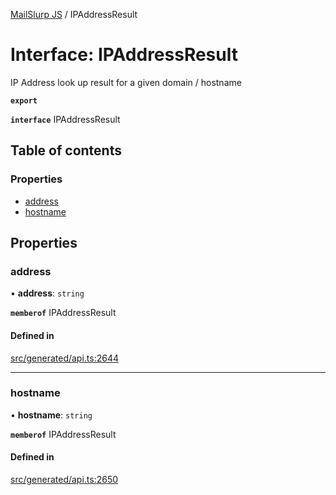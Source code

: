 [MailSlurp JS](../README.md) / IPAddressResult

# Interface: IPAddressResult

IP Address look up result for a given domain / hostname

**`export`**

**`interface`** IPAddressResult

## Table of contents

### Properties

- [address](IPAddressResult.md#address)
- [hostname](IPAddressResult.md#hostname)

## Properties

### address

• **address**: `string`

**`memberof`** IPAddressResult

#### Defined in

[src/generated/api.ts:2644](https://github.com/mailslurp/mailslurp-client/blob/f0f645f/src/generated/api.ts#L2644)

___

### hostname

• **hostname**: `string`

**`memberof`** IPAddressResult

#### Defined in

[src/generated/api.ts:2650](https://github.com/mailslurp/mailslurp-client/blob/f0f645f/src/generated/api.ts#L2650)
